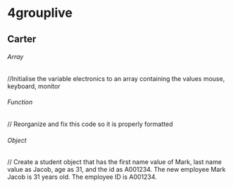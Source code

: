# 4grouplive
## Carter

###### Array
//Initialise the variable electronics to an array containing the values mouse, keyboard, monitor

###### Function
// Reorganize and fix this code so it is properly formatted


###### Object
// Create a student object that has the first name value of Mark, last name value as Jacob, age as 31, and the id as A001234.
The new employee Mark Jacob is 31 years old. The employee ID is A001234.